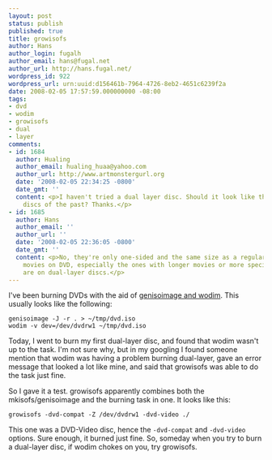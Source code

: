 ```yaml
---
layout: post
status: publish
published: true
title: growisofs
author: Hans
author_login: fugalh
author_email: hans@fugal.net
author_url: http://hans.fugal.net/
wordpress_id: 922
wordpress_url: urn:uuid:d156461b-7964-4726-8eb2-4651c6239f2a
date: 2008-02-05 17:57:59.000000000 -08:00
tags:
- dvd
- wodim
- growisofs
- dual
- layer
comments:
- id: 1684
  author: Hualing
  author_email: hualing_huaa@yahoo.com
  author_url: http://www.artmonstergurl.org
  date: '2008-02-05 22:34:25 -0800'
  date_gmt: ''
  content: <p>I haven't tried a dual layer disc. Should it look like the old laser
    discs of the past? Thanks.</p>
- id: 1685
  author: Hans
  author_email: ''
  author_url: ''
  date: '2008-02-05 22:36:05 -0800'
  date_gmt: ''
  content: <p>No, they're only one-sided and the same size as a regular disc. Many
    movies on DVD, especially the ones with longer movies or more special features,
    are on dual-layer discs.</p>
---
```

<p>I've been burning DVDs with the aid of <a href="http://www.cdrkit.org/">genisoimage and wodim</a>. This usually looks like the following:</p>

<pre><code>genisoimage -J -r . &gt; ~/tmp/dvd.iso
wodim -v dev=/dev/dvdrw1 ~/tmp/dvd.iso
</code></pre>

<p>Today, I went to burn my first dual-layer disc, and found that wodim wasn't up to the task. I'm not sure why, but in my googling I found someone mention that wodim was having a problem burning dual-layer, gave an error message that looked a lot like mine, and said that growisofs was able to do the task just fine.</p>

<p>So I gave it a test. growisofs apparently combines both the mkisofs/genisoimage and the burning task in one. It looks like this:</p>

<pre><code>growisofs -dvd-compat -Z /dev/dvdrw1 -dvd-video ./
</code></pre>

<p>This one was a DVD-Video disc, hence the <code>-dvd-compat</code> and <code>-dvd-video</code> options. Sure enough, it burned just fine. So, someday when you try to burn a dual-layer disc, if wodim chokes on you, try growisofs.</p>
